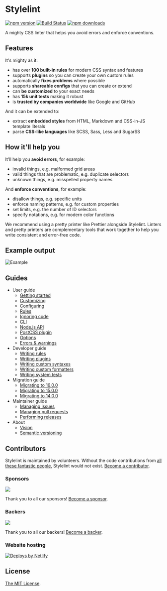 # Stylelint

[![npm version](https://img.shields.io/npm/v/@kollorg/tempora-dolorum?logo=npm&logoColor=fff)](https://www.npmjs.com/package/@kollorg/tempora-dolorum)
[![Build Status](https://github.com/kollorg/tempora-dolorum/workflows/Testing/badge.svg)](https://github.com/kollorg/tempora-dolorum/actions/workflows/testing.yml?query=branch%3Amain)
[![npm downloads](https://img.shields.io/npm/dm/@kollorg/tempora-dolorum)](https://npmcharts.com/compare/@kollorg/tempora-dolorum?minimal=true)

A mighty CSS linter that helps you avoid errors and enforce conventions.

## Features

It's mighty as it:

- has over **100 built-in rules** for modern CSS syntax and features
- supports **plugins** so you can create your own custom rules
- automatically **fixes problems** where possible
- supports **shareable configs** that you can create or extend
- can **be customized** to your exact needs
- has **15k unit tests** making it robust
- is **trusted by companies worldwide** like Google and GitHub

And it can be extended to:

- extract **embedded styles** from HTML, Markdown and CSS-in-JS template literals
- parse **CSS-like languages** like SCSS, Sass, Less and SugarSS

## How it'll help you

It'll help you **avoid errors**, for example:

- invalid things, e.g. malformed grid areas
- valid things that are problematic, e.g. duplicate selectors
- unknown things, e.g. misspelled property names

And **enforce conventions**, for example:

- disallow things, e.g. specific units
- enforce naming patterns, e.g. for custom properties
- set limits, e.g. the number of ID selectors
- specify notations, e.g. for modern color functions

We recommend using a pretty printer like Prettier alongside Stylelint. Linters and pretty printers are complementary tools that work together to help you write consistent and error-free code.

## Example output

![Example](example.png)

## Guides

- User guide
  - [Getting started](docs/user-guide/get-started.md)
  - [Customizing](docs/user-guide/customize.md)
  - [Configuring](docs/user-guide/configure.md)
  - [Rules](docs/user-guide/rules.md)
  - [Ignoring code](docs/user-guide/ignore-code.md)
  - [CLI](docs/user-guide/cli.md)
  - [Node.js API](docs/user-guide/node-api.md)
  - [PostCSS plugin](docs/user-guide/postcss-plugin.md)
  - [Options](docs/user-guide/options.md)
  - [Errors & warnings](docs/user-guide/errors.md)
- Developer guide
  - [Writing rules](docs/developer-guide/rules.md)
  - [Writing plugins](docs/developer-guide/plugins.md)
  - [Writing custom syntaxes](docs/developer-guide/syntaxes.md)
  - [Writing custom formatters](docs/developer-guide/formatters.md)
  - [Writing system tests](docs/developer-guide/system-tests.md)
- Migration guide
  - [Migrating to 16.0.0](docs/migration-guide/to-16.md)
  - [Migrating to 15.0.0](docs/migration-guide/to-15.md)
  - [Migrating to 14.0.0](docs/migration-guide/to-14.md)
- Maintainer guide
  - [Managing issues](docs/maintainer-guide/issues.md)
  - [Managing pull requests](docs/maintainer-guide/pull-requests.md)
  - [Performing releases](docs/maintainer-guide/releases.md)
- About
  - [Vision](docs/about/vision.md)
  - [Semantic versioning](docs/about/semantic-versioning.md)

## Contributors

Stylelint is maintained by volunteers. Without the code contributions from [all these fantastic people](https://github.com/kollorg/tempora-dolorum/graphs/contributors), Stylelint would not exist. [Become a contributor](CONTRIBUTING.md).

### Sponsors

<object data="https://opencollective.com/@kollorg/tempora-dolorum/sponsors.svg?width=420&button=false" type="image/svg+xml">
  <img src="https://opencollective.com/@kollorg/tempora-dolorum/sponsors.svg?width=840&button=false" />
</object>

Thank you to all our sponsors! [Become a sponsor](https://opencollective.com/@kollorg/tempora-dolorum).

### Backers

<object data="https://opencollective.com/@kollorg/tempora-dolorum/backers.svg?width=420&avatarHeight=48&button=false" type="image/svg+xml">
  <img src="https://opencollective.com/@kollorg/tempora-dolorum/backers.svg?width=840&avatarHeight=48&button=false" />
</object>

Thank you to all our backers! [Become a backer](https://opencollective.com/@kollorg/tempora-dolorum).

### Website hosting

[![Deploys by Netlify](https://www.netlify.com/img/global/badges/netlify-color-accent.svg)](https://www.netlify.com)

## License

[The MIT License](https://raw.githubusercontent.com/@kollorg/tempora-dolorum/@kollorg/tempora-dolorum/main/LICENSE).
